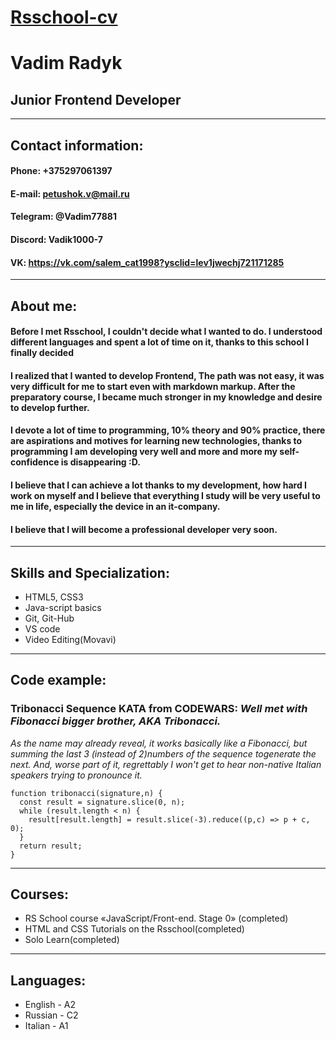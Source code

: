 # [Rsschool-cv](https://app.rs.school/course/schedule?course=js-fe-2023Q1)

# Vadim Radyk

## Junior Frontend Developer
***
## Contact information:
#### Phone: +375297061397
#### E-mail: petushok.v@mail.ru
#### Telegram: @Vadim77881
#### Discord: Vadik1000-7
#### VK: https://vk.com/salem_cat1998?ysclid=lev1jwechj721171285
***
## About me:

#### Before I met Rsschool, I couldn't decide what I wanted to do. I understood different languages and spent a lot of time on it, thanks to this school I finally decided

#### I realized that I wanted to develop Frontend, The path was not easy, it was very difficult for me to start even with markdown markup. After the preparatory course, I became much stronger in my knowledge and desire to develop further.

#### I devote a lot of time to programming, 10% theory and 90% practice, there are aspirations and motives for learning new technologies, thanks to programming I am developing very well and more and more my self-confidence is disappearing :D.

#### I believe that I can achieve a lot thanks to my development, how hard I work on myself and I believe that everything I study will be very useful to me in life, especially the device in an it-company.

#### I believe that I will become a professional developer very soon.
***
## Skills and Specialization:
* HTML5, CSS3
* Java-script basics
* Git, Git-Hub
* VS code
* Video Editing(Movavi)
***
## Code example:

### **Tribonacci Sequence KATA from CODEWARS**: *Well met with Fibonacci bigger brother, AKA Tribonacci.*
*As the name may already reveal, it works basically like a Fibonacci, but summing the last 3 (instead of 2)numbers of the sequence*
*togenerate the next. And, worse part of it, regrettably I won't get to hear non-native Italian speakers trying to pronounce it.*
```
function tribonacci(signature,n) {
  const result = signature.slice(0, n);
  while (result.length < n) {
    result[result.length] = result.slice(-3).reduce((p,c) => p + c, 0);
  }
  return result;
}
```
***
## Courses:
* RS School course «JavaScript/Front-end. Stage 0» (completed)
* HTML and CSS Tutorials on the Rsschool(completed)
* Solo Learn(completed)
***

## Languages:
* English - A2
* Russian - С2
* Italian - A1
